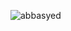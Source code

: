 
<p><img align="left" src="https://github-readme-stats.vercel.app/api/top-langs/?username=abbasyed&layout=compact&theme=midnight-purple" alt="abbasyed" /></p>
